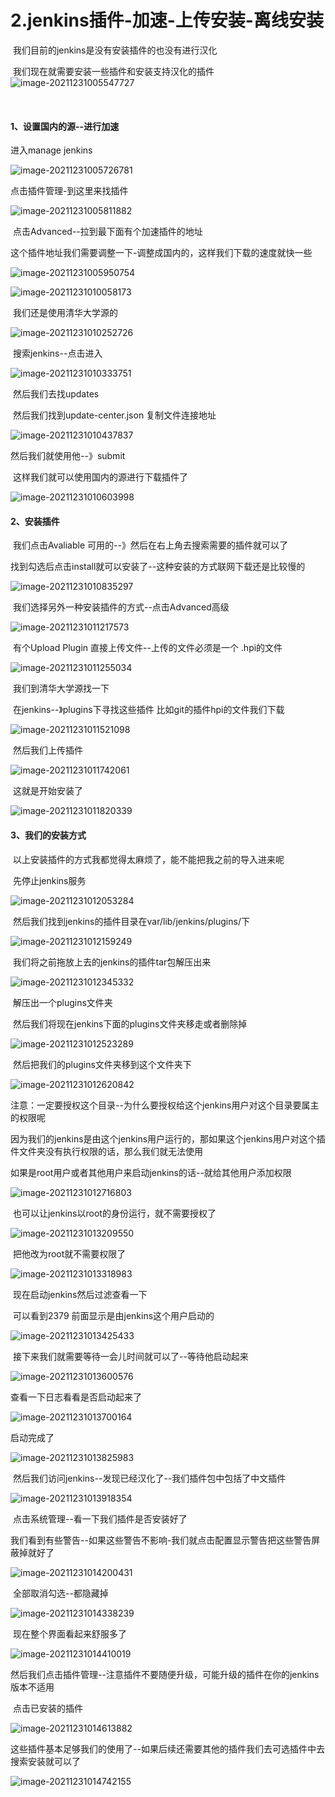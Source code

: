 # 2.jenkins插件-加速-上传安装-离线安装



​	我们目前的jenkins是没有安装插件的也没有进行汉化

​	我们现在就需要安装一些插件和安装支持汉化的插件	![image-20211231005547727](../../.vuepress/public/images/image-20211231005547727.png)

​	

#### 1、设置国内的源--进行加速

进入manage jenkins

![image-20211231005726781](../../.vuepress/public/images/image-20211231005726781.png)



点击插件管理-到这里来找插件

![image-20211231005811882](../../.vuepress/public/images/image-20211231005811882.png)



​	点击Advanced--拉到最下面有个加速插件的地址

​	这个插件地址我们需要调整一下-调整成国内的，这样我们下载的速度就快一些

![image-20211231005950754](../../.vuepress/public/images/image-20211231005950754.png)

![image-20211231010058173](../../.vuepress/public/images/image-20211231010058173.png)



​	我们还是使用清华大学源的

![image-20211231010252726](../../.vuepress/public/images/image-20211231010252726.png)



​	搜索jenkins--点击进入

![image-20211231010333751](../../.vuepress/public/images/image-20211231010333751.png)



​	然后我们去找updates

​	然后我们找到update-center.json 复制文件连接地址

![image-20211231010437837](../../.vuepress/public/images/image-20211231010437837.png)



然后我们就使用他--》submit

​	这样我们就可以使用国内的源进行下载插件了

![image-20211231010603998](../../.vuepress/public/images/image-20211231010603998.png)





#### 2、安装插件

​	我们点击Avaliable 可用的--》然后在右上角去搜索需要的插件就可以了

​	找到勾选后点击install就可以安装了--这种安装的方式联网下载还是比较慢的

![image-20211231010835297](../../.vuepress/public/images/image-20211231010835297.png)



​	我们选择另外一种安装插件的方式--点击Advanced高级

![image-20211231011217573](../../.vuepress/public/images/image-20211231011217573.png)



​	有个Upload Plugin 直接上传文件--上传的文件必须是一个 .hpi的文件

![image-20211231011255034](../../.vuepress/public/images/image-20211231011255034.png)



​	我们到清华大学源找一下

​		在jenkins--》plugins下寻找这些插件  比如git的插件hpi的文件我们下载

![image-20211231011521098](../../.vuepress/public/images/image-20211231011521098.png)



​	然后我们上传插件

![image-20211231011742061](../../.vuepress/public/images/image-20211231011742061.png)



​	这就是开始安装了

![image-20211231011820339](../../.vuepress/public/images/image-20211231011820339.png)





#### 3、我们的安装方式

​	以上安装插件的方式我都觉得太麻烦了，能不能把我之前的导入进来呢



​	先停止jenkins服务

![image-20211231012053284](../../.vuepress/public/images/image-20211231012053284.png)



​	然后我们找到jenkins的插件目录在var/lib/jenkins/plugins/下

![image-20211231012159249](../../.vuepress/public/images/image-20211231012159249.png)



​	我们将之前拖放上去的jenkins的插件tar包解压出来

![image-20211231012345332](../../.vuepress/public/images/image-20211231012345332.png)

​	解压出一个plugins文件夹

​	然后我们将现在jenkins下面的plugins文件夹移走或者删除掉

![image-20211231012523289](../../.vuepress/public/images/image-20211231012523289.png)

​	然后把我们的plugins文件夹移到这个文件夹下

![image-20211231012620842](../../.vuepress/public/images/image-20211231012620842.png)



注意：一定要授权这个目录--为什么要授权给这个jenkins用户对这个目录要属主的权限呢

​			因为我们的jenkins是由这个jenkins用户运行的，那如果这个jenkins用户对这个插件文件夹没有执行权限的话，那么我们就无法使用

​		如果是root用户或者其他用户来启动jenkins的话--就给其他用户添加权限

![image-20211231012716803](../../.vuepress/public/images/image-20211231012716803.png)



​	也可以让jenkins以root的身份运行，就不需要授权了

![image-20211231013209550](../../.vuepress/public/images/image-20211231013209550.png)

​	把他改为root就不需要权限了

![image-20211231013318983](../../.vuepress/public/images/image-20211231013318983.png)



​	现在启动jenkins然后过滤查看一下

​	可以看到2379 前面显示是由jenkins这个用户启动的

![image-20211231013425433](../../.vuepress/public/images/image-20211231013425433.png)



​	接下来我们就需要等待一会儿时间就可以了--等待他启动起来

![image-20211231013600576](../../.vuepress/public/images/image-20211231013600576.png)



查看一下日志看看是否启动起来了

![image-20211231013700164](../../.vuepress/public/images/image-20211231013700164.png)

启动完成了

![image-20211231013825983](../../.vuepress/public/images/image-20211231013825983.png)



​	然后我们访问jenkins--发现已经汉化了--我们插件包中包括了中文插件

![image-20211231013918354](../../.vuepress/public/images/image-20211231013918354.png)



​	点击系统管理--看一下我们插件是否安装好了

​	我们看到有些警告--如果这些警告不影响-我们就点击配置显示警告把这些警告屏蔽掉就好了

![image-20211231014200431](../../.vuepress/public/images/image-20211231014200431.png)



​	全部取消勾选--都隐藏掉

![image-20211231014338239](../../.vuepress/public/images/image-20211231014338239.png)



​	现在整个界面看起来舒服多了

![image-20211231014410019](../../.vuepress/public/images/image-20211231014410019.png)



​	然后我们点击插件管理--注意插件不要随便升级，可能升级的插件在你的jenkins版本不适用

​	点击已安装的插件

![image-20211231014613882](../../.vuepress/public/images/image-20211231014613882.png)



​	这些插件基本足够我们的使用了--如果后续还需要其他的插件我们去可选插件中去搜索安装就可以了

![image-20211231014742155](../../.vuepress/public/images/image-20211231014742155.png)































